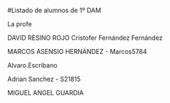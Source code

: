 #Listado de alumnos de 1º DAM

La profe


DAVID RESINO ROJO
Cristofer Fernández Fernández

MARCOS ASENSIO HERNÁNDEZ - Marcos5784

Alvaro.Escribano

Adrian Sanchez - S21815

MIGUEL ANGEL GUARDIA



